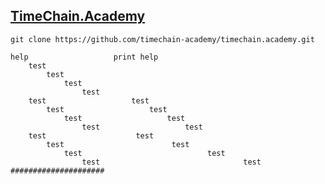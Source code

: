 ## [TimeChain.Academy ](http://github.com/timechain-academy)

```
git clone https://github.com/timechain-academy/timechain.academy.git
``````
	help                   print help
		test
			test
				test
					test
		test                   test
			test                   test
				test                   test
					test                   test
		test                   	test
			test                   		test
				test                   			test
					test                   				test
	#####################
```
